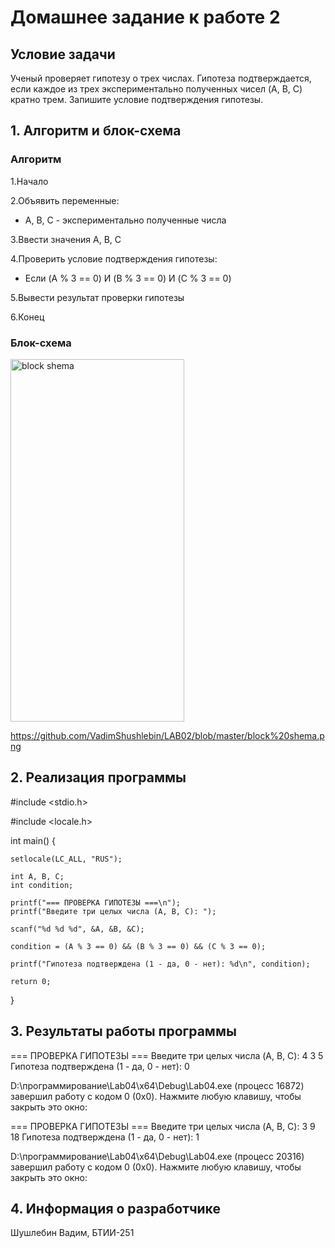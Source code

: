 # Домашнее задание к работе 2

## Условие задачи

Ученый проверяет гипотезу о трех числах. Гипотеза подтверждается, если каждое из трех экспериментально полученных чисел (A, B, C) кратно трем. Запишите условие подтверждения гипотезы.

## 1. Алгоритм и блок-схема
### Алгоритм
1.Начало

2.Объявить переменные:

- A, B, C - экспериментально полученные числа

3.Ввести значения A, B, C

4.Проверить условие подтверждения гипотезы:

- Если (A % 3 == 0) И (B % 3 == 0) И (C % 3 == 0)

5.Вывести результат проверки гипотезы

6.Конец

### Блок-схема

<img width="278" height="580" alt="block shema" src="https://github.com/user-attachments/assets/cf2d652d-1ab0-4b0f-bed2-2592276eb9c4" />

https://github.com/VadimShushlebin/LAB02/blob/master/block%20shema.png



## 2. Реализация программы

﻿#include <stdio.h>

#include <locale.h>

int main()
{
    
    setlocale(LC_ALL, "RUS");
    
    int A, B, C;
    int condition;

    printf("=== ПРОВЕРКА ГИПОТЕЗЫ ===\n");
    printf("Введите три целых числа (A, B, C): ");

    scanf("%d %d %d", &A, &B, &C);

    condition = (A % 3 == 0) && (B % 3 == 0) && (C % 3 == 0);

    printf("Гипотеза подтверждена (1 - да, 0 - нет): %d\n", condition);

    return 0;
}

## 3. Результаты работы программы

=== ПРОВЕРКА ГИПОТЕЗЫ ===
Введите три целых числа (A, B, C): 4 3 5
Гипотеза подтверждена (1 - да, 0 - нет): 0

D:\программирование\Lab04\x64\Debug\Lab04.exe (процесс 16872) завершил работу с кодом 0 (0x0).
Нажмите любую клавишу, чтобы закрыть это окно:

=== ПРОВЕРКА ГИПОТЕЗЫ ===
Введите три целых числа (A, B, C): 3 9 18
Гипотеза подтверждена (1 - да, 0 - нет): 1

D:\программирование\Lab04\x64\Debug\Lab04.exe (процесс 20316) завершил работу с кодом 0 (0x0).
Нажмите любую клавишу, чтобы закрыть это окно:

## 4. Информация о разработчике

Шушлебин Вадим, БТИИ-251


